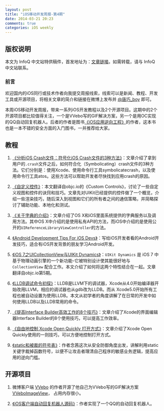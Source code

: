 ```yaml
---
layout: post
title: "iOS移动开发周报-第4期"
date: 2014-03-21 20:23
comments: true
categories: iOS weekly
---
```


## 版权说明

本文为 InfoQ 中文站特供稿件，首发地址为：[文章链接](http://www.infoq.com/cn/news/2014/03/lldb-debug-command)。如需转载，请与 InfoQ 中文站联系。

### 前言

欢迎国内的iOS同行或技术作者向我提交周报线索，线索可以是新闻、教程、开发工具或开源项目，将相关文章的简介和链接在微博上发布并 [@唐巧_boy](http://weibo.com/tangqiaoboy) 即可。

本周iOS移动开发周报，带来一系列iOS开发教程以及2个开源项目。这期中的2个开源项目都比较值得关注，一个是VVebo写的GIF解决方案，另一个是用OC实现的QQ自动回复机器人。后者的作者是图书[《iOS应用逆向工程》](http://item.jd.com/11389860.html)的作者，这本书也是一本不错的安全方面的入门图书，一并推荐给大家。

## 教程

 1. [《分析iOS Crash文件：符号化iOS Crash文件的3种方法》](http://wufawei.com/2014/03/symbolicating-ios-crash-logs/)：文章介绍了拿到用户的`.crash`文件之后，如何符合化（Symbolicating）crash文件的3种方法。它们分别是：使用Xcode、使用命令行工具symbolicatecrash，以及使用命令行工具atos。这些方法可以帮助开发者尽快找到应用crash的原因。
 
 1. [《自定义控件》](http://objcio.com/blog/2014/03/10/custom-controls/)：本文翻译自objc.io的《Custom Controls》，讨论了一些自定义视图和控件的诀窍和技巧。文章先对UIKit已经提供的控件做了一个概览，介绍一些渲染技巧，随后深入到视图和它们的所有者之间的通信策略，并简略探讨了辅助功能、本地化和测试。
 
 1. [《关于字典的介绍》](http://nshipster.cn/dictionary-services/)：文章介绍了OS X和iOS里面系统提供的字典服务以及调用方法。其中OS X中介绍的是使用私有API的方法，而iOS中介绍的是使用公开的`UIReferenceLibraryViewController`的方法。
  
 1. [《Android Development Tips For iOS Devs》](http://stuartkhall.com/posts/android-development-tips-for-ios-devs)：写给iOS开发者看的Android开发技巧，适合有iOS开发背景的朋友学习Android开发。

 1. [《iOS 7之UICollectionView与UIKit Dynamics》](http://iosinit.com/?p=1022)：`UIKit Dynamics` 是 iOS 7 中基于物理动画引擎的一个新功能–它被特别设计使其能很好地与 `CollectionView` 配合工作。本文介绍了如何将这两个特性结合在一起。文章翻译自objc.io第5期。
 
 1. [《LLDB调试命令初探》](http://www.starfelix.com/blog/2014/03/17/lldbdiao-shi-ming-ling-chu-tan/)：LLDB是LLVM下的调试器，Xcode从4.0开始编译器开始改用LLVM，相应的调试器也从gdb改为LLDB。而从 Xcode5.0开始所有工程也被自动设置为使用LLDB。本文从初学者的角度讲解了在日常的开发中如何使用LLDB以及LLDB常用的命令。
 
 1. [《提高Interface Builder高效工作的8个技巧》](http://beyondvincent.com/blog/2014/03/19/18-tips-for-working-effectively-with-interface-builder/)：文章介绍了Xcode的界面编辑器Interface Builder的8个使用技巧，可以提高工作效率。
 
 1. [《自由地控制 Xcode Open Quickly 打开方式》](http://imtx.me/archives/1885.html)：文章介绍了Xcode Open Quickly使用的一则技巧，可以方便地控制打开方式。

 1. [《static和被裁的符号表》](http://blog.csdn.net/yiyaaixuexi/article/details/21469769)：作者念茜这次从安全防御角度出发，讲解利用static关键字裁掉函数符号，以便不让攻击者理清自己程序的敏感业务逻辑，提高应用的逆向门槛。

## 开源项目

 1. 微博客户端 [VVebo](http://weibo.com/appsupport) 的作者开源了他自己为VVebo写的GIF解决方案 [VVeboImageView](https://github.com/johnil/VVeboImageView)， 占用内存很小。

 1. [《iOS客户端自动回复机器人源码》](https://github.com/iosre/Skua)：作者实现了一个QQ的自动回复机器人。
 
 

